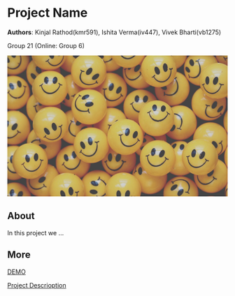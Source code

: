 # Project Name
**Authors**: Kinjal Rathod(kmr591), Ishita Verma(iv447), Vivek Bharti(vb1275)

Group 21 (Online: Group 6) 

![Screenhot](smilies.jpg)


## About
In this project we ...

## More
[DEMO](https://nyu-vis-fall2018.github.io/project-template/)

[Project Descrioption](project.pdf)
